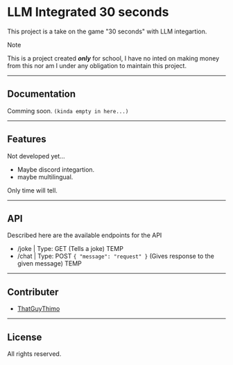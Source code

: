 # LLM Integrated 30 seconds
This project is a take on the game "30 seconds" with LLM integartion.

> [!NOTE]
> This is a project created ***only*** for school, I have no inted on making money from this nor am I under any obligation to maintain this project.


---

## Documentation
Comming soon. ```(kinda empty in here...)```

---

## Features
Not developed yet...
- Maybe discord integartion.
- maybe multilingual.

Only time will tell.

---

## API
Described here are the available endpoints for the API
- /joke | Type: GET (Tells a joke) TEMP
- /chat | Type: POST ```{ "message": "request" }``` (Gives response to the given message) TEMP

---

## Contributer
- [ThatGuyThimo](https://github.com/ThatGuyThimo)

---

## License
All rights reserved.